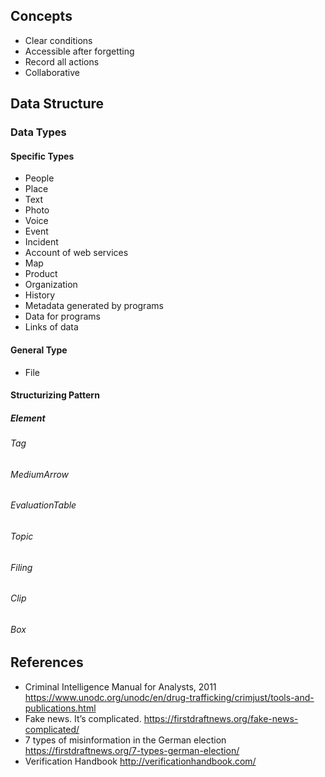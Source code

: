 ## Concepts
- Clear conditions
- Accessible after forgetting
- Record all actions
- Collaborative

## Data Structure
### Data Types
#### Specific Types
- People
- Place
- Text
- Photo
- Voice
- Event
- Incident
- Account of web services
- Map
- Product
- Organization
- History
- Metadata generated by programs
- Data for programs
- Links of data

#### General Type
- File

#### Structurizing Pattern
##### Element
###### Tag
###### MediumArrow
###### EvaluationTable
###### Topic
###### Filing
###### Clip
###### Box

## References
- Criminal Intelligence Manual for Analysts, 2011 https://www.unodc.org/unodc/en/drug-trafficking/crimjust/tools-and-publications.html 
- Fake news. It’s complicated. https://firstdraftnews.org/fake-news-complicated/
- 7 types of misinformation in the German election https://firstdraftnews.org/7-types-german-election/
- Verification Handbook http://verificationhandbook.com/
